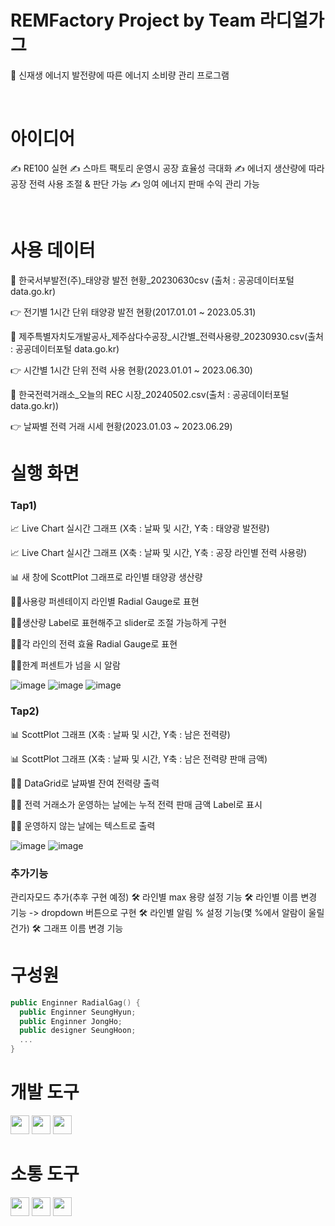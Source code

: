 # REMFactory Project by Team 라디얼가그


🔎 신재생 에너지 발전량에 따른 에너지 소비량 관리 프로그램

<br>

# 아이디어

✍ RE100 실현
✍ 스마트 팩토리 운영시 공장 효율성 극대화
✍ 에너지 생산량에 따라 공장 전력 사용 조절 & 판단 가능
✍ 잉여 에너지 판매 수익 관리 가능

<br>

# 사용 데이터
💾 한국서부발전(주)_태양광 발전 현황_20230630csv (출처 : 공공데이터포털 data.go.kr)

👉 전기별 1시간 단위 태양광 발전 현황(2017.01.01 ~ 2023.05.31)

💾 제주특별자치도개발공사_제주삼다수공장_시간별_전력사용량_20230930.csv(출처 : 공공데이터포털 data.go.kr)

👉 시간별 1시간 단위 전력 사용 현황(2023.01.01 ~ 2023.06.30)

💾 한국전력거래소_오늘의 REC 시장_20240502.csv(출처 : 공공데이터포털 data.go.kr))

👉 날짜별 전력 거래 시세 현황(2023.01.03 ~ 2023.06.29)

# 실행 화면

### Tap1)

📈 Live Chart 실시간 그래프 (X축 : 날짜 및 시간, Y축 : 태양광 발전량)

📈 Live Chart 실시간 그래프 (X축 : 날짜 및 시간, Y축 : 공장 라인별 전력 사용량)

📊 새 창에 ScottPlot 그래프로 라인별 태양광 생산량 

🙋‍♂️사용량 퍼센테이지 라인별 Radial Gauge로 표현

🙋‍♀️생산량 Label로 표현해주고 slider로 조절 가능하게 구현

🙋‍♂️각 라인의 전력 효율 Radial Gauge로 표현

🙅‍♂️한계 퍼센트가 넘을 시 알람




![image](https://github.com/user-attachments/assets/709adf76-7f54-4667-986f-5ea599361129)
![image](https://github.com/user-attachments/assets/e67f62d0-9768-47ae-9f66-68e37d13c411)
![image](https://github.com/user-attachments/assets/3fd753a2-a019-4325-adba-529dcd354cf9)


### Tap2)

📊 ScottPlot 그래프 (X축 : 날짜 및 시간, Y축 : 남은 전력량)

📊 ScottPlot 그래프 (X축 : 날짜 및 시간, Y축 : 남은 전력량 판매 금액)

🙋‍♀️ DataGrid로 날짜별 잔여 전력량 출력

🙋‍♂️ 전력 거래소가 운영하는 날에는 누적 전력 판매 금액 Label로 표시

🙋‍♀️ 운영하지 않는 날에는 텍스트로 출력


![image](https://github.com/user-attachments/assets/627c7f6b-c356-497d-8c22-e524668a1923)
![image](https://github.com/user-attachments/assets/45065568-25fb-4cbd-bae5-0196af7e25d5)

### 추가기능

관리자모드 추가(추후 구현 예정)
🛠️	라인별 max 용량 설정 기능
🛠️	라인별 이름 변경 기능 -> dropdown 버튼으로 구현
🛠️	라인별 알림 % 설정 기능(몇 %에서 알람이 울릴건가)
🛠️	그래프 이름 변경 기능





# 구성원
```swift
public Enginner RadialGag() {
  public Enginner SeungHyun;
  public Enginner JongHo;
  public designer SeungHoon;
  ...
}
```




# 개발 도구

<img src ="https://img.shields.io/badge/-C%23-000000?logo=Csharp&style=flat" style="height: 30px;">
<img src="https://img.shields.io/badge/-WPF-0078D7?style=flat&logo=windows&logoColor=white" style="height: 30px;">
<img src="https://img.shields.io/badge/-LiveChart-0078D7?style=flat&logo=windows&logoColor=white" style="height: 30px;">

# 소통 도구

<img src ="https://img.shields.io/badge/github-181717?logo=github&style=flat" style="height: 30px;">
<img src ="https://img.shields.io/badge/notion-000000?logo=notion&style=flat" style="height: 30px;">
<img src ="https://img.shields.io/badge/slack-4A154B?logo=slack&style=flat" style="height: 30px;">

